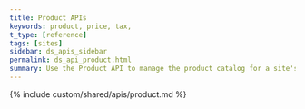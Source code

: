 ```yaml
---
title: Product APIs
keywords: product, price, tax,
t_type: [reference]
tags: [sites]
sidebar: ds_apis_sidebar
permalink: ds_api_product.html
summary: Use the Product API to manage the product catalog for a site's store and to change the options and skus available for a product.
---
```

{% include custom/shared/apis/product.md %}
